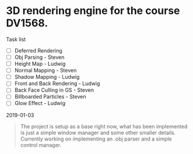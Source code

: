 # 3D rendering engine for the course DV1568.

Task list 
- [ ] Deferred Rendering
- [ ] Obj Parsing - Steven 
- [ ] Height Map - Ludwig
- [ ] Normal Mapping - Steven
- [ ] Shadow Mapping - Ludwig 
- [ ] Front and Back Rendering - Ludwig
- [ ] Back Face Culling in GS - Steven
- [ ] Billboarded Particles - Steven
- [ ] Glow Effect - Ludwig

2019-01-03
> The project is setup as a base right now, what has been implemented is 
just a simple window manager and some other smaller details. 
Currently working on implementing an .obj parser and a simple control 
manager. 


